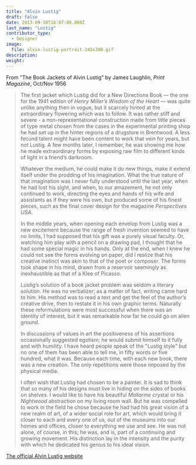 ```yaml
---
title: "Alvin Lustig"
draft: false
date: 2013-09-30T16:07:00.000Z
last_name: "Lustig"
contributor_type:
  - Designer
image:
  file: alvin-lustig-portrait-242x300.gif
description:
weight:
---
```


From "The Book Jackets of Alvin Lustig" by James Laughlin, _Print Magazine_, Oct/Nov 1956

> The first jacket which Lustig did for a New Directions Book — the one for the 1941 edition of _Henry Miller’s Wisdom of the Heart —_ was quite unlike anything then in vogue, but it scarcely hinted at the extraordinary flowering which was to follow. It was rather stiff and severe - a non-representational construction made from little pieces of type metal chosen from the cases in the experimental printing shop he had set up in the hinter regions of a drugstore in Brentwood. A less fecund talent might have been content to work that vein for years, but not Lustig. A few months later, I remember, he was showing me how he made extraordinary forms by exposing raw film to different kinds of light in a friend’s darkroom.
> 
> Whatever the medium, he could make it do new things, make it extend itself under the prodding of his imagination. What the true nature of that imagination was I never fully understood until the last year, when he had lost his sight, and when, to our amazement, he not only continued to work, directing the eyes and hands of his wife and assistants as if they were his own, but produced some of his finest pieces, such as the final cover design for the magazine _Perspectives USA_.
> 
> In the middle years, when opening each envelop from Lustig was a new excitement because the range of fresh invention seemed to have no limits, I had supposed that his gift was a purely visual faculty. Or, watching him play with a pencil on a drawing pad, I thought that he had some special magic in his hands. Only at the end, when I knew he could not see the forms evolving on paper, did I realize that his creative instinct was akin to that of the poet or composer. The forms took shape in his mind, drawn from a reservoir seemingly as inexhaustible as that of a Klee of Picasso.
> 
> Lustig’s solution of a book jacket problem was seldom a literary solution. He was no verbalizer; as a matter of fact, writing came hard to him. His method was to read a text and get the feel of the author’s creative drive, then to restate it in his own graphic terms. Naturally these reformulations were most successful when there was an identity of interest, but it was remarkable how far he could go on alien ground.
> 
> In discussions of values in art the positiveness of his assertions occasionally suggested egotism; he would submit himself to it fully and with humility. I have heard people speak of the "Lustig style" but no one of them has been able to tell me, in fifty words or five hundred, what it was. Because each time, with each new book, there was a new creation. The only repetitions were those imposed by the physical media.
> 
> I often wish that Lustig had chosen to be a painter. It is sad to think that so many of his designs must live in hiding on the sides of books on shelves. I would like to have his beautiful _Mallarme_ crystal or his _Nightwood_ abstraction on my living room wall. But he was compelled to work in the field he chose because he had had his great vision of a new realm of art, of a wider social role for art, which would bring it closer to each and every one of us, out of the museums into our homes and offices, closer to everything we use and see. He was not alone, of course, in this; he was, and is, part of a continuing and growing movement. His distinction lay in the intensity and the purity with which he dedicated his genius to his ideal vision.

[The official Alvin Lustig website](http://alvinglustig.com)

